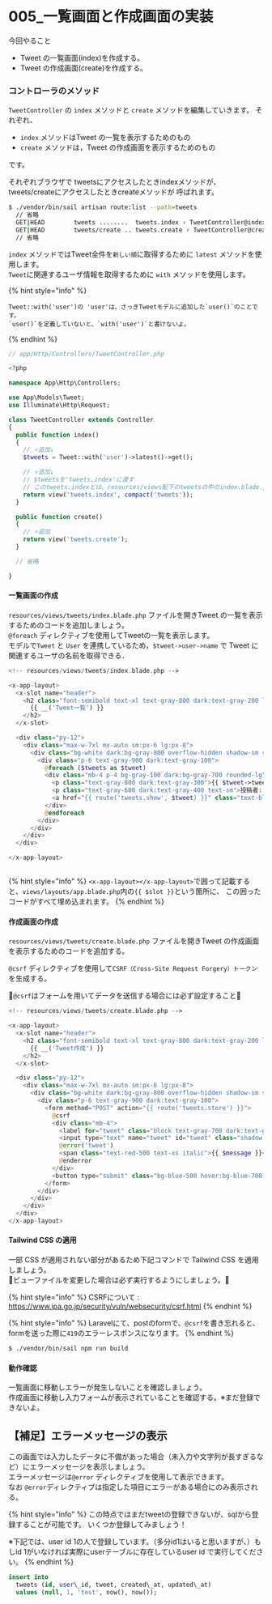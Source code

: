 # 005\_一覧画面と作成画面の実装

今回やること

* Tweet の一覧画面(index)を作成する。
* Tweet の作成画面(create)を作成する。

### コントローラのメソッド

`TweetController` の `index` メソッドと `create` メソッドを編集していきます。 それぞれ、

* `index` メソッドはTweet の一覧を表示するためのもの
* `create` メソッドは，Tweet の作成画面を表示するためのもの

です。

それぞれブラウザで tweetsにアクセスしたときindexメソッドが、 tweets/createにアクセスしたときcreateメソッドが 呼ばれます。

```bash
$ ./vendor/bin/sail artisan route:list --path=tweets
  // 省略
  GET|HEAD        tweets ........  tweets.index › TweetController@index
  GET|HEAD        tweets/create .. tweets.create › TweetController@create
  // 省略
```

`index` メソッドではTweet全件を`新しい順`に取得するために `latest` メソッドを使用します。\
`Tweet`に関連するユーザ情報を取得するために `with` メソッドを使用します。

{% hint style="info" %}
```
Tweet::with('user')の 'user'は、さっきTweetモデルに追加した`user()`のことです。
`user()`を定義していないと、`with('user')`と書けないよ。
```
{% endhint %}

```php
// app/Http/Controllers/TweetController.php

<?php

namespace App\Http\Controllers;

use App\Models\Tweet;
use Illuminate\Http\Request;

class TweetController extends Controller
{
  public function index()
  {
    // ⭐️追加↓
    $tweets = Tweet::with('user')->latest()->get();

    // ⭐️追加↓
    // $tweetsを'tweets.index'に渡す
    // このtweets.indexとは、resources/views配下のtweetsの中のindex.blade.phpを指すよ。
    return view('tweets.index', compact('tweets'));
  }

  public function create()
  {
    // ⭐️追加
    return view('tweets.create');
  }

  // 省略

}

```

#### 一覧画面の作成

`resources/views/tweets/index.blade.php` ファイルを開きTweet の一覧を表示するためのコードを追加しましょう。\
`@foreach` ディレクティブを使用してTweetの一覧を表示します。\
モデルで`Tweet` と `User` を連携しているため，`$tweet->user->name` で Tweet に関連するユーザの名前を取得できる．

```php
<!-- resources/views/tweets/index.blade.php -->

<x-app-layout>
  <x-slot name="header">
    <h2 class="font-semibold text-xl text-gray-800 dark:text-gray-200 leading-tight">
      {{ __('Tweet一覧') }}
    </h2>
  </x-slot>

  <div class="py-12">
    <div class="max-w-7xl mx-auto sm:px-6 lg:px-8">
      <div class="bg-white dark:bg-gray-800 overflow-hidden shadow-sm sm:rounded-lg">
        <div class="p-6 text-gray-900 dark:text-gray-100">
          @foreach ($tweets as $tweet)
          <div class="mb-4 p-4 bg-gray-100 dark:bg-gray-700 rounded-lg">
            <p class="text-gray-800 dark:text-gray-300">{{ $tweet->tweet }}</p>
            <p class="text-gray-600 dark:text-gray-400 text-sm">投稿者: {{ $tweet->user->name }}</p>
            <a href="{{ route('tweets.show', $tweet) }}" class="text-blue-500 hover:text-blue-700">詳細を見る</a>
          </div>
          @endforeach
        </div>
      </div>
    </div>
  </div>

</x-app-layout>



```

{% hint style="info" %}
`<x-app-layout></x-app-layout>`で囲って記載すると、`views/layouts/app.blade.php`内の`{{ $slot }}`という箇所に、 この囲ったコードがすべて埋め込まれます。
{% endhint %}

#### 作成画面の作成

`resources/views/tweets/create.blade.php` ファイルを開きTweet の作成画面を表示するためのコードを追加する。

`@csrf` ディレクティブを使用して`CSRF（Cross-Site Request Forgery）トークン`を生成する。

👹`@csrf`はフォームを用いてデータを送信する場合には必ず設定すること👹

```php
<!-- resources/views/tweets/create.blade.php -->

<x-app-layout>
  <x-slot name="header">
    <h2 class="font-semibold text-xl text-gray-800 dark:text-gray-200 leading-tight">
      {{ __('Tweet作成') }}
    </h2>
  </x-slot>

  <div class="py-12">
    <div class="max-w-7xl mx-auto sm:px-6 lg:px-8">
      <div class="bg-white dark:bg-gray-800 overflow-hidden shadow-sm sm:rounded-lg">
        <div class="p-6 text-gray-900 dark:text-gray-100">
          <form method="POST" action="{{ route('tweets.store') }}">
            @csrf
            <div class="mb-4">
              <label for="tweet" class="block text-gray-700 dark:text-gray-300 text-sm font-bold mb-2">Tweet</label>
              <input type="text" name="tweet" id="tweet" class="shadow appearance-none border rounded w-full py-2 px-3 text-gray-700 dark:text-gray-300 dark:bg-gray-700 leading-tight focus:outline-none focus:shadow-outline">
              @error('tweet')
              <span class="text-red-500 text-xs italic">{{ $message }}</span>
              @enderror
            </div>
            <button type="submit" class="bg-blue-500 hover:bg-blue-700 text-white font-bold py-2 px-4 rounded focus:outline-none focus:shadow-outline">Tweet</button>
          </form>
        </div>
      </div>
    </div>
  </div>
</x-app-layout>

```

#### Tailwind CSS の適用

一部 CSS が適用されない部分があるため下記コマンドで Tailwind CSS を適用しましょう。\
👹ビューファイルを変更した場合は必ず実行するようにしましょう。👹

{% hint style="info" %}
CSRFについて : https://www.ipa.go.jp/security/vuln/websecurity/csrf.html
{% endhint %}

{% hint style="info" %}
Laravelにて、postのformで、`@csrf`を書き忘れると、formを送った際に`419`のエラーレスポンスになります。
{% endhint %}

```bash
$ ./vendor/bin/sail npm run build
```

#### 動作確認

一覧画面に移動しエラーが発生しないことを確認しましょう。\
作成画面に移動し入力フォームが表示されていることを確認する。※まだ登録できないよ。

## 【補足】エラーメッセージの表示

この画面では入力したデータに不備があった場合（未入力や文字列が長すぎるなど）にエラーメッセージを表示しましょう。\
エラーメッセージは`@error` ディレクティブを使用して表示できます。\
なお `@error`ディレクティブは指定した項目にエラーがある場合にのみ表示される。

{% hint style="info" %}
この時点ではまだtweetの登録できないが、sqlから登録することが可能です。 いくつか登録してみましょう！

※下記では、user id 1の人で登録しています。（多分id1はいると思いますが、）もしid 1がいなければ実際にuserテーブルに存在しているuser id で実行してください。
{% endhint %}

```sql
insert into
  tweets (id, user\_id, tweet, created\_at, updated\_at)
  values (null, 1, 'test', now(), now());
```
